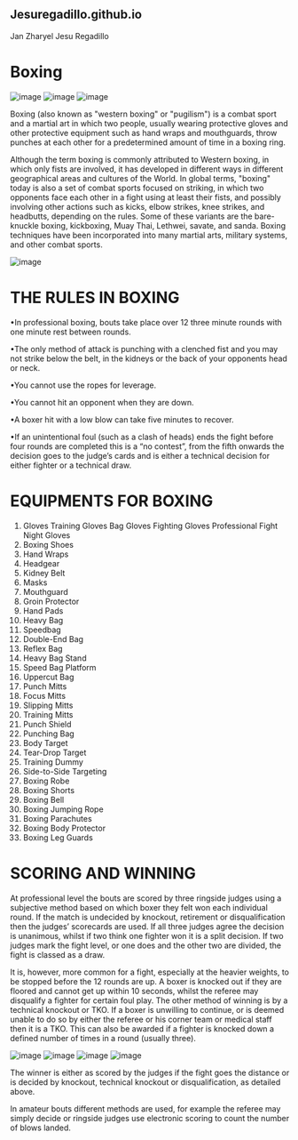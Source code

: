 ## Jesuregadillo.github.io
Jan Zharyel Jesu Regadillo

# **Boxing**

![image](https://github.com/jesuregadillo/jesuregadillo.github.io/assets/152232698/0ce278cc-3f0f-4010-a94a-2c07307f8f44) ![image](https://encrypted-tbn0.gstatic.com/images?q=tbn:ANd9GcSZ2rSDmg8yaI59lbLFpgmmDUfANLB2I5Uu-Q&usqp=CAU) ![image](https://encrypted-tbn0.gstatic.com/images?q=tbn:ANd9GcSOPZJt1Fa-7h2PwnL1Ksg7jxA3PkfQPbRZCg&usqp=CAU)

Boxing (also known as "western boxing" or "pugilism") is a combat sport and a martial art in which two people, usually wearing protective gloves and other protective equipment such as hand wraps and mouthguards, throw punches at each other for a predetermined amount of time in a boxing ring.

Although the term boxing is commonly attributed to Western boxing, in which only fists are involved, it has developed in different ways in different geographical areas and cultures of the World. In global terms, "boxing" today is also a set of combat sports focused on striking, in which two opponents face each other in a fight using at least their fists, and possibly involving other actions such as kicks, elbow strikes, knee strikes, and headbutts, depending on the rules. Some of these variants are the bare-knuckle boxing, kickboxing, Muay Thai, Lethwei, savate, and sanda. Boxing techniques have been incorporated into many martial arts, military systems, and other combat sports.


![image](https://img.freepik.com/free-photo/girl-kickboxer_654080-1885.jpg)


# **THE RULES IN BOXING**

•In professional boxing, bouts take place over 12 three minute rounds with one minute rest between rounds.

•The only method of attack is punching with a clenched fist and you may not strike below the belt, in the kidneys or the back of your opponents head or neck.

•You cannot use the ropes for leverage.

•You cannot hit an opponent when they are down.

•A boxer hit with a low blow can take five minutes to recover.

•If an unintentional foul (such as a clash of heads) ends the fight before four rounds are completed this is a “no contest”, from the fifth onwards the decision goes to the judge’s cards and is either a technical decision for either fighter or a technical draw.

# **EQUIPMENTS FOR BOXING**

1. Gloves
Training Gloves
Bag Gloves
Fighting Gloves
Professional Fight Night Gloves
2. Boxing Shoes
3. Hand Wraps
4. Headgear
5. Kidney Belt
6. Masks
7. Mouthguard
8. Groin Protector
9. Hand Pads
10. Heavy Bag
11. Speedbag
12. Double-End Bag
13. Reflex Bag
14. Heavy Bag Stand
15. Speed Bag Platform
16. Uppercut Bag
17. Punch Mitts
18. Focus Mitts
19. Slipping Mitts
20. Training Mitts
21. Punch Shield
22. Punching Bag
23. Body Target
24. Tear-Drop Target
25. Training Dummy
26. Side-to-Side Targeting
27. Boxing Robe
28. Boxing Shorts
29. Boxing Bell
30. Boxing Jumping Rope
31. Boxing Parachutes
32. Boxing Body Protector
33. Boxing Leg Guards

# **SCORING AND WINNING**

At professional level the bouts are scored by three ringside judges using a subjective method based on which boxer they felt won each individual round. If the match is undecided by knockout, retirement or disqualification then the judges’ scorecards are used. If all three judges agree the decision is unanimous, whilst if two think one fighter won it is a split decision. If two judges mark the fight level, or one does and the other two are divided, the fight is classed as a draw.

It is, however, more common for a fight, especially at the heavier weights, to be stopped before the 12 rounds are up. A boxer is knocked out if they are floored and cannot get up within 10 seconds, whilst the referee may disqualify a fighter for certain foul play. The other method of winning is by a technical knockout or TKO. If a boxer is unwilling to continue, or is deemed unable to do so by either the referee or his corner team or medical staff then it is a TKO. This can also be awarded if a fighter is knocked down a defined number of times in a round (usually three).

![image](https://encrypted-tbn0.gstatic.com/images?q=tbn:ANd9GcThCgvnjhTT3p3KMe5l1tABqHpsPYB97BcjAQ&usqp=CAU) ![image](https://encrypted-tbn0.gstatic.com/images?q=tbn:ANd9GcRgwyGFKXtBdGP_HC8GuFUrDboN95Mn1bcsDuoLsB2lVLon2AbsiCdCDF3DgzXprG81BXw&usqp=CAU) ![image](https://encrypted-tbn0.gstatic.com/images?q=tbn:ANd9GcSHb_Z1bvEM2Icp3BaE11SA91B2-TiT62MfhMqbPHtVgPW2PVIDmae5PZstOz2KOX7LPS0&usqp=CAU) ![image](https://encrypted-tbn0.gstatic.com/images?q=tbn:ANd9GcTm-blU-jkCTa6cEUriH0AcmFyVEZNYXN0b2w&usqp=CAU)

The winner is either as scored by the judges if the fight goes the distance or is decided by knockout, technical knockout or disqualification, as detailed above.

In amateur bouts different methods are used, for example the referee may simply decide or ringside judges use electronic scoring to count the number of blows landed.

